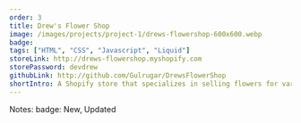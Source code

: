 ```yaml
---
order: 3
title: Drew's Flower Shop
image: /images/projects/project-1/drews-flowershop-600x600.webp
badge:
tags: ["HTML", "CSS", "Javascript", "Liquid"]
storeLink: http://drews-flowershop.myshopify.com
storePassword: devdrew
githubLink: http://github.com/Gulrugar/DrewsFlowerShop
shortIntro: A Shopify store that specializes in selling flowers for various occasions
---
```


Notes:
badge: New, Updated
